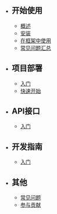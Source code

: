 - ## 开始使用
  - [概述](/docs/overview)
  - [安装](/docs/installation)
  - [在框架中使用](/docs/integration)
  - [常见问题汇总](/docs/troubleshooting)
- ## 项目部署
  - [入门](/docs/official-account/index)
  - [快速开始](/docs/official-account/tutorial)
- ## API接口
  - [入门](/docs/payment/index)
- ## 开发指南
  - [入门](/docs/mini-program/index)
- ## 其他
  - [常见问题](/docs/troubleshooting)
  - [参与贡献](/docs/contributing)
